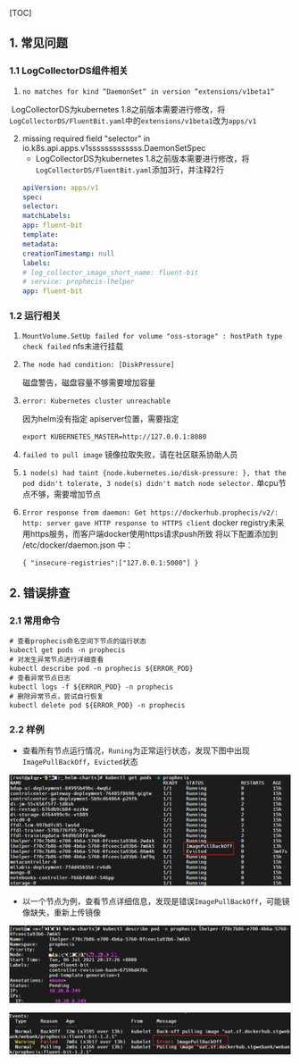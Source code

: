 [TOC]



## 1. 常见问题

### 1.1 LogCollectorDS组件相关

1. `no matches for kind “DaemonSet“ in version “extensions/v1beta1“`

​       LogCollectorDS为kubernetes 1.8之前版本需要进行修改，将`LogCollectorDS/FluentBit.yaml`中的`extensions/v1beta1`改为`apps/v1`



2. missing required field "selector" in io.k8s.api.apps.v1sssssssssssss.DaemonSetSpec
   - LogCollectorDS为kubernetes 1.8之前版本需要进行修改，将`LogCollectorDS/FluentBit.yaml`添加3行，并注释2行
   ```yaml
   apiVersion: apps/v1
   spec:
   selector:
   matchLabels:
   app: fluent-bit
   template:
   metadata:
   creationTimestamp: null
   labels:
   # log_collector_image_short_name: fluent-bit
   # service: prophecis-lhelper
   app: fluent-bit
   ```



### 1.2 运行相关

1. `MountVolume.SetUp failed for volume "oss-storage" : hostPath type check failed`
nfs未进行挂载



2. `The node had condition: [DiskPressure]`

   磁盘警告，磁盘容量不够需要增加容量



3. `error: Kubernetes cluster unreachable`

    因为helm没有指定 apiserver位置，需要指定
    ```shell
    export KUBERNETES_MASTER=http://127.0.0.1:8080
    ```



4. `failed to pull image`
   镜像拉取失败，请在社区联系协助人员



5. `1 node(s) had taint {node.kubernetes.io/disk-pressure: }, that the pod didn't tolerate, 3 node(s) didn't match node selector.`
单cpu节点不够，需要增加节点



6. `Error response from daemon: Get https://dockerhub.prophecis/v2/: http: server gave HTTP response to HTTPS client`
docker registry未采用https服务，而客户端docker使用https请求push所致
将以下配置添加到 /etc/docker/daemon.json 中：

    ```shell
    { "insecure-registries":["127.0.0.1:5000"] }
    ```



## 2. 错误排查

### 2.1 常用命令

```shell
# 查看prophecis命名空间下节点的运行状态
kubectl get pods -n prophecis
# 对发生异常节点进行详细查看
kubectl describe pod -n prophecis ${ERROR_POD}
# 查看异常节点日志
kubectl logs -f ${ERROR_POD} -n prophecis
# 删除异常节点，尝试自行恢复
kubectl delete pod ${ERROR_POD} -n prophecis
```
### 2.2 样例

* 查看所有节点运行情况，`Runing`为正常运行状态，发现下图中出现`ImagePullBackOff`，`Evicted`状态

![图片](./image/qa/sample_1.png)


* 以一个节点为例，查看节点详细信息，发现是错误`ImagePullBackOff`，可能镜像缺失，重新上传镜像

![图片](./image/qa/sample_2.png)

![图片](./image/qa/sample_3.png)




```

```

```

```